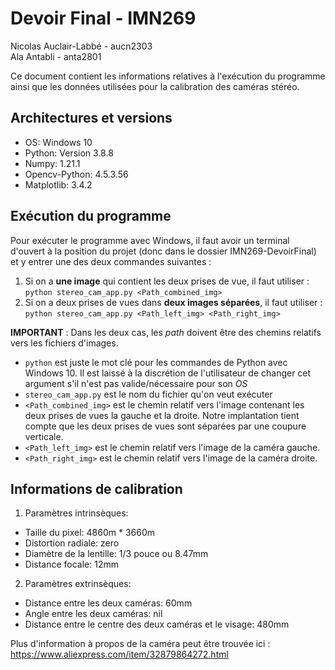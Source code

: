 # Devoir Final - IMN269
Nicolas Auclair-Labbé - aucn2303 \
Ala Antabli - anta2801

Ce document contient les informations relatives à l'exécution du programme ainsi que les données utilisées pour la calibration des caméras stéréo. 

## Architectures et versions
- OS: Windows 10
- Python: Version 3.8.8
- Numpy: 1.21.1
- Opencv-Python: 4.5.3.56
- Matplotlib: 3.4.2

## Exécution du programme
Pour exécuter le programme avec Windows, il faut avoir un terminal d'ouvert à la position du projet (donc dans le dossier IMN269-DevoirFinal) et y entrer une des deux commandes suivantes : 
1. Si on a **une image** qui contient les deux prises de vue, il faut utiliser : \
   `python stereo_cam_app.py <Path_combined_img>`
2. Si on a deux prises de vues dans **deux images séparées**, il faut utiliser : \
`python stereo_cam_app.py <Path_left_img> <Path_right_img>`
   
**IMPORTANT** : Dans les deux cas, les *path* doivent être des chemins relatifs vers les fichiers d'images.
- `python` est juste le mot clé pour les commandes de Python avec Windows 10. Il est laissé à la discrétion de l'utilisateur de changer cet argument s'il n'est pas valide/nécessaire pour son *OS*
- `stereo_cam_app.py` est le nom du fichier qu'on veut exécuter
- `<Path_combined_img>` est le chemin relatif vers l'image contenant les deux prises de vues la gauche et la droite. Notre implantation tient compte que les deux prises de vues sont séparées par une coupure verticale.
- `<Path_left_img>` est le chemin relatif vers l'image de la caméra gauche.
- `<Path_right_img>` est le chemin relatif vers l'image de la caméra droite.


## Informations de calibration
1. Paramètres intrinsèques:
- Taille du pixel: 4860m * 3660m
- Distortion radiale: zero
- Diamètre de la lentille: 1/3 pouce ou 8.47mm
- Distance focale: 12mm

2. Paramètres extrinsèques:
- Distance entre les deux caméras: 60mm
- Angle entre les deux caméras: nil
- Distance entre le centre des deux caméras et le visage: 480mm

Plus d'information à propos de la caméra peut être trouvée ici : https://www.aliexpress.com/item/32879864272.html